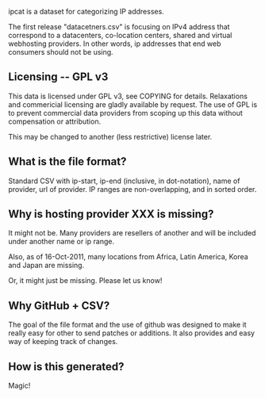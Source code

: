 
ipcat is a dataset for categorizing IP addresses.

The first release "datacetners.csv" is focusing
on IPv4 address that correspond to a datacenters, co-location centers,
shared and virtual webhosting providers.  In other words, ip addresses
that end web consumers should not be using.

Licensing -- GPL v3
------------------------

This data is licensed under GPL v3, see COPYING for details.
Relaxations and commericial licensing are gladly available by request.
The use of GPL is to prevent commercial data providers from scoping up
this data without compensation or attribution.

This may be changed to another (less restrictive) license later.


What is the file format?
-------------------------

Standard CSV with ip-start, ip-end (inclusive, in dot-notation), name of provider, url
of provider.  IP ranges are non-overlapping, and in sorted order.

Why is hosting provider XXX is missing?
---------------------------------------

It might not be.  Many providers are resellers of another and will be
included under another name or ip range.

Also, as of 16-Oct-2011, many locations from Africa, Latin
America, Korea and Japan are missing.

Or, it might just be missing.  Please let us know!

Why GitHub + CSV?
-------------------------

The goal of the file format and the use of github was designed to make
it really easy for other to send patches or additions.  It also provides
and easy way of keeping track of changes.

How is this generated?
-------------------------

Magic!

